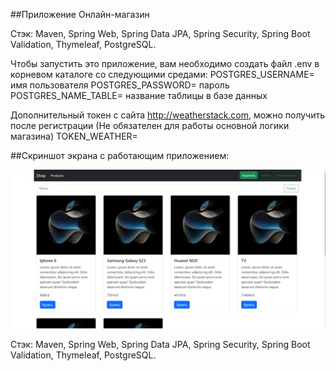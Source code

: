##Приложение Онлайн-магазин

Стэк: Maven, Spring Web, Spring Data JPA, Spring Security, Spring Boot Validation, Thymeleaf, PostgreSQL.

Чтобы запустить это приложение, вам необходимо создать файл .env в корневом каталоге со следующими средами:
POSTGRES_USERNAME= имя пользователя
POSTGRES_PASSWORD= пароль
POSTGRES_NAME_TABLE= название таблицы в базе данных

Дополнительный токен с сайта http://weatherstack.com, можно получить после регистрации 
(Не обязателен для работы основной логики магазина)
TOKEN_WEATHER=

##Скриншот экрана с работающим приложением:

![Скриншот экрана с работающим приложением](docs/Main.png)

Стэк: Maven, Spring Web, Spring Data JPA, Spring Security, Spring Boot Validation, Thymeleaf, PostgreSQL.

